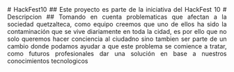 <style>
    .text-justify {
        text-align: justify;
    }
</style>
<div class="text-justify">
# HackFest10
## Este proyecto es parte de la iniciativa del HackFest 10 
# Descripcion
## Tomando en cuenta problematicas que afectan a la sociedad quetzalteca, como equipo creemos que uno de ellos ha sido la contaminación que se vive diariamente en toda la cidad, es por ello que no solo queremos hacer conciencia al ciudadno sino tambien ser parte de un cambio donde podamos ayudar a que este problema se comience a tratar, como futuros profesionales dar una solución en base a nuestros conocimientos tecnologicos
</div>
